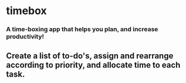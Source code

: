 # timebox
### A time-boxing app that helps you plan, and increase productivity!

## Create a list of to-do's, assign and rearrange according to priority, and allocate time to each task.
